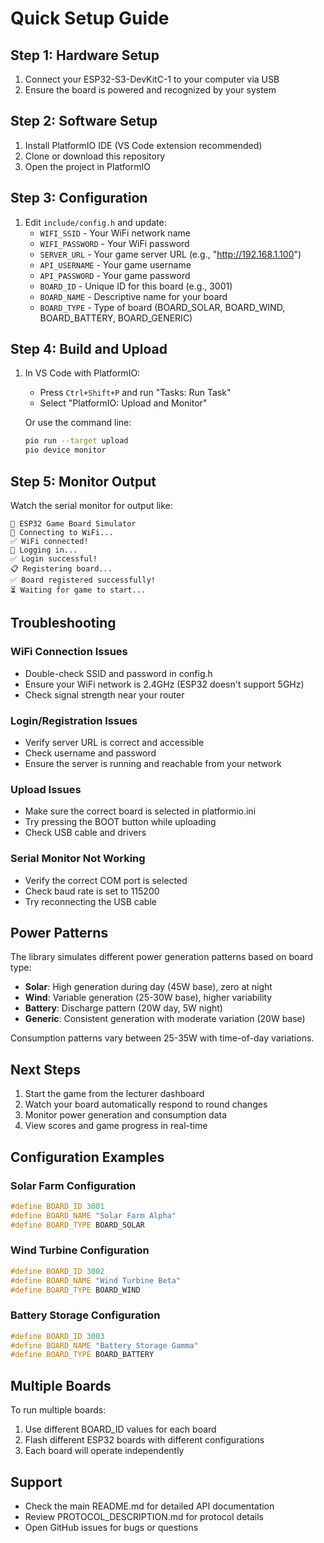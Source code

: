 # Quick Setup Guide

## Step 1: Hardware Setup
1. Connect your ESP32-S3-DevKitC-1 to your computer via USB
2. Ensure the board is powered and recognized by your system

## Step 2: Software Setup
1. Install PlatformIO IDE (VS Code extension recommended)
2. Clone or download this repository
3. Open the project in PlatformIO

## Step 3: Configuration
1. Edit `include/config.h` and update:
   - `WIFI_SSID` - Your WiFi network name
   - `WIFI_PASSWORD` - Your WiFi password
   - `SERVER_URL` - Your game server URL (e.g., "http://192.168.1.100")
   - `API_USERNAME` - Your game username
   - `API_PASSWORD` - Your game password
   - `BOARD_ID` - Unique ID for this board (e.g., 3001)
   - `BOARD_NAME` - Descriptive name for your board
   - `BOARD_TYPE` - Type of board (BOARD_SOLAR, BOARD_WIND, BOARD_BATTERY, BOARD_GENERIC)

## Step 4: Build and Upload
1. In VS Code with PlatformIO:
   - Press `Ctrl+Shift+P` and run "Tasks: Run Task"
   - Select "PlatformIO: Upload and Monitor"
   
   Or use the command line:
   ```bash
   pio run --target upload
   pio device monitor
   ```

## Step 5: Monitor Output
Watch the serial monitor for output like:
```
🔌 ESP32 Game Board Simulator
📡 Connecting to WiFi...
✅ WiFi connected!
🔐 Logging in...
✅ Login successful!
📋 Registering board...
✅ Board registered successfully!
⏳ Waiting for game to start...
```

## Troubleshooting

### WiFi Connection Issues
- Double-check SSID and password in config.h
- Ensure your WiFi network is 2.4GHz (ESP32 doesn't support 5GHz)
- Check signal strength near your router

### Login/Registration Issues
- Verify server URL is correct and accessible
- Check username and password
- Ensure the server is running and reachable from your network

### Upload Issues
- Make sure the correct board is selected in platformio.ini
- Try pressing the BOOT button while uploading
- Check USB cable and drivers

### Serial Monitor Not Working
- Verify the correct COM port is selected
- Check baud rate is set to 115200
- Try reconnecting the USB cable

## Power Patterns

The library simulates different power generation patterns based on board type:

- **Solar**: High generation during day (45W base), zero at night
- **Wind**: Variable generation (25-30W base), higher variability
- **Battery**: Discharge pattern (20W day, 5W night)
- **Generic**: Consistent generation with moderate variation (20W base)

Consumption patterns vary between 25-35W with time-of-day variations.

## Next Steps

1. Start the game from the lecturer dashboard
2. Watch your board automatically respond to round changes
3. Monitor power generation and consumption data
4. View scores and game progress in real-time

## Configuration Examples

### Solar Farm Configuration
```cpp
#define BOARD_ID 3001
#define BOARD_NAME "Solar Farm Alpha"
#define BOARD_TYPE BOARD_SOLAR
```

### Wind Turbine Configuration
```cpp
#define BOARD_ID 3002
#define BOARD_NAME "Wind Turbine Beta"
#define BOARD_TYPE BOARD_WIND
```

### Battery Storage Configuration
```cpp
#define BOARD_ID 3003
#define BOARD_NAME "Battery Storage Gamma"
#define BOARD_TYPE BOARD_BATTERY
```

## Multiple Boards

To run multiple boards:
1. Use different BOARD_ID values for each board
2. Flash different ESP32 boards with different configurations
3. Each board will operate independently

## Support

- Check the main README.md for detailed API documentation
- Review PROTOCOL_DESCRIPTION.md for protocol details
- Open GitHub issues for bugs or questions

